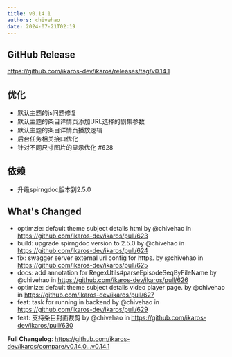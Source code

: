 ```yaml
---
title: v0.14.1
authors: chivehao
date: 2024-07-21T02:19
---
```

## GitHub Release

<https://github.com/ikaros-dev/ikaros/releases/tag/v0.14.1>

## 优化

- 默认主题的js问题修复
- 默认主题的条目详情页添加URL选择的剧集参数
- 默认主题的条目详情页播放逻辑
- 后台任务相关接口优化
- 针对不同尺寸图片的显示优化 #628

## 依赖

- 升级spirngdoc版本到2.5.0

## What's Changed
* optimzie: default theme subject details html by @chivehao in https://github.com/ikaros-dev/ikaros/pull/623
* build: upgrade spirngdoc version to 2.5.0 by @chivehao in https://github.com/ikaros-dev/ikaros/pull/624
* fix: swagger server external url config for https. by @chivehao in https://github.com/ikaros-dev/ikaros/pull/625
* docs: add annotation for RegexUtils#parseEpisodeSeqByFileName by @chivehao in https://github.com/ikaros-dev/ikaros/pull/626
* optimize: default theme subject details video player page. by @chivehao in https://github.com/ikaros-dev/ikaros/pull/627
* feat: task for running in backend by @chivehao in https://github.com/ikaros-dev/ikaros/pull/629
* feat: 支持条目封面裁剪 by @chivehao in https://github.com/ikaros-dev/ikaros/pull/630


**Full Changelog**: https://github.com/ikaros-dev/ikaros/compare/v0.14.0...v0.14.1